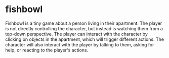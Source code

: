 # fishbowl

Fishbowl is a tiny game about a person living in their apartment. The player is not directly controlling the character, but instead is watching them from a top-down perspective. The player can interact with the character by clicking on objects in the apartment, which will trigger different actions. The character will also interact with the player by talking to them, asking for help, or reacting to the player's actions.
